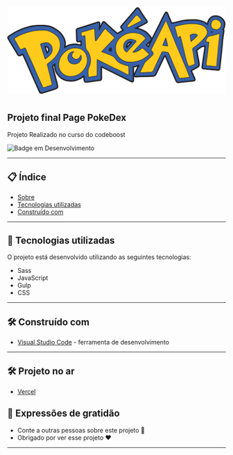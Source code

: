<img src="https://raw.githubusercontent.com/PokeAPI/media/master/logo/pokeapi.svg?sanitize=true" height="200" width="100%">


#  
 
## Projeto final Page PokeDex

Projeto Realizado no curso do codeboost

![Badge em Desenvolvimento](https://img.shields.io/static/v1?label=STATUS&message=PROJETO%20FINALIZADO&color=GREEN&style=for-the-badge)
 
--- 

## 📋 Índice

- [Sobre](#projeto-final-banco-de-dados)
- [Tecnologias utilizadas](#-tecnologias-utilizadas)
- [Construído com](#%EF%B8%8F-construído-com)

--- 

## 🚀 Tecnologias utilizadas

O projeto está desenvolvido utilizando as seguintes tecnologias:

- Sass
- JavaScript
- Gulp
- CSS

--- 

## 🛠️ Construído com

* [Visual Studio Code](https://code.visualstudio.com/) - ferramenta de desenvolvimento

--- 


## 🛠️ Projeto no ar
 
* [Vercel](https://pagepokedex.vercel.app/)
 
## 🎁 Expressões de gratidão

* Conte a outras pessoas sobre este projeto 📢
* Obrigado por ver esse projeto ❤️


--- 